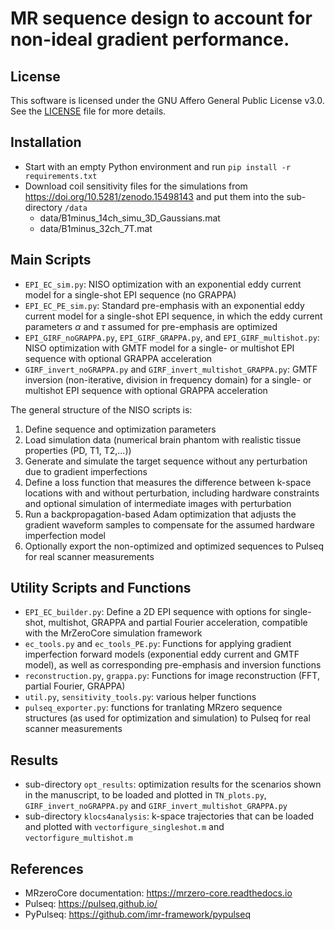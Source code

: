 # MR sequence design to account for non-ideal gradient performance.

## License

This software is licensed under the GNU Affero General Public License v3.0.  
See the [LICENSE](LICENSE) file for more details.

## Installation
- Start with an empty Python environment and run ```pip install -r requirements.txt```
- Download coil sensitivity files for the simulations from https://doi.org/10.5281/zenodo.15498143 and put them into the sub-directory ```/data```
  - data/B1minus_14ch_simu_3D_Gaussians.mat
  - data/B1minus_32ch_7T.mat

## Main Scripts
- ```EPI_EC_sim.py```: NISO optimization with an exponential eddy current model for a single-shot EPI sequence (no GRAPPA)
- ```EPI_EC_PE_sim.py```: Standard pre-emphasis with an exponential eddy current model for a single-shot EPI sequence, in which the eddy current parameters $\alpha$ and $\tau$ assumed for pre-emphasis are optimized
- ```EPI_GIRF_noGRAPPA.py```, ```EPI_GIRF_GRAPPA.py```, and ```EPI_GIRF_multishot.py```: NISO optimization with GMTF model for a single- or multishot EPI sequence with optional GRAPPA acceleration
- ```GIRF_invert_noGRAPPA.py``` and ```GIRF_invert_multishot_GRAPPA.py```: GMTF inversion (non-iterative, division in frequency domain) for a single- or multishot EPI sequence with optional GRAPPA acceleration

The general structure of the NISO scripts is:
1. Define sequence and optimization parameters
2. Load simulation data (numerical brain phantom with realistic tissue properties (PD, T1, T2,...))
3. Generate and simulate the target sequence without any perturbation due to gradient imperfections
4. Define a loss function that measures the difference between k-space locations with and without perturbation, including hardware constraints and optional simulation of intermediate images with perturbation
5. Run a backpropagation-based Adam optimization that adjusts the gradient waveform samples to compensate for the assumed hardware imperfection model
6. Optionally export the non-optimized and optimized sequences to Pulseq for real scanner measurements

## Utility Scripts and Functions
- ```EPI_EC_builder.py```: Define a 2D EPI sequence with options for single-shot, multishot, GRAPPA and partial Fourier acceleration, compatible with the MrZeroCore simulation framework
- ```ec_tools.py``` and ```ec_tools_PE.py```: Functions for applying gradient imperfection forward models (exponential eddy current and GMTF model), as well as corresponding pre-emphasis and inversion functions
- ```reconstruction.py```, ```grappa.py```: Functions for image reconstruction (FFT, partial Fourier, GRAPPA)
- ```util.py```, ```sensitivity_tools.py```: various helper functions
- ```pulseq_exporter.py```: functions for tranlating MRzero sequence structures (as used for optimization and simulation) to Pulseq for real scanner measurements

## Results
- sub-directory ```opt_results```: optimization results for the scenarios shown in the manuscript, to be loaded and plotted in ```TN_plots.py```, ```GIRF_invert_noGRAPPA.py``` and ```GIRF_invert_multishot_GRAPPA.py``` 
- sub-directory ```klocs4analysis```: k-space trajectories that can be loaded and plotted with ```vectorfigure_singleshot.m``` and ```vectorfigure_multishot.m``` 

## References
- MRzeroCore documentation: https://mrzero-core.readthedocs.io
- Pulseq: https://pulseq.github.io/
- PyPulseq: https://github.com/imr-framework/pypulseq
